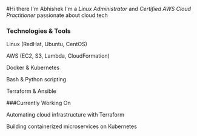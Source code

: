 #Hi there I'm Abhishek
I'm a *Linux Administrator* and *Certified AWS Cloud Practitioner* passionate about cloud tech

### Technologies & Tools

Linux (RedHat, Ubuntu, CentOS)

AWS (EC2, S3, Lambda, CloudFormation)

Docker & Kubernetes

Bash & Python scripting

Terraform & Ansible

###Currently Working On

Automating cloud infrastructure with Terraform

Building containerized microservices on Kubernetes
